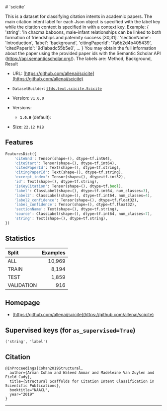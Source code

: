 <div itemscope itemtype="http://schema.org/Dataset">
  <div itemscope itemprop="includedInDataCatalog" itemtype="http://schema.org/DataCatalog">
    <meta itemprop="name" content="TensorFlow Datasets" />
  </div>
  <meta itemprop="name" content="scicite" />
  <meta itemprop="description" content="&#10;This is a dataset for classifying citation intents in academic papers.&#10;The main citation intent label for each Json object is specified with the label&#10;key while the citation context is specified in with a context key. Example:&#10;{&#10; 'string': 'In chacma baboons, male-infant relationships can be linked to both&#10;    formation of friendships and paternity success [30,31].'&#10; 'sectionName': 'Introduction',&#10; 'label': 'background',&#10; 'citingPaperId': '7a6b2d4b405439',&#10; 'citedPaperId': '9d1abadc55b5e0',&#10; ...&#10; }&#10;You may obtain the full information about the paper using the provided paper ids&#10;with the Semantic Scholar API (https://api.semanticscholar.org/).&#10;The labels are:&#10;Method, Background, Result&#10;&#10;&#10;To use this dataset:&#10;&#10;```python&#10;import tensorflow_datasets as tfds&#10;&#10;ds = tfds.load('scicite', split='train')&#10;for ex in ds.take(4):&#10;  print(ex)&#10;```&#10;&#10;See [the guide](https://www.tensorflow.org/datasets/overview) for more&#10;informations on [tensorflow_datasets](https://www.tensorflow.org/datasets).&#10;&#10;" />
  <meta itemprop="url" content="https://www.tensorflow.org/datasets/catalog/scicite" />
  <meta itemprop="sameAs" content="https://github.com/allenai/scicite" />
  <meta itemprop="citation" content="&#10;@InProceedings{Cohan2019Structural,&#10;  author={Arman Cohan and Waleed Ammar and Madeleine Van Zuylen and Field Cady},&#10;  title={Structural Scaffolds for Citation Intent Classification in Scientific Publications},&#10;  booktitle=&quot;NAACL&quot;,&#10;  year=&quot;2019&quot;&#10;}&#10;" />
</div>
# `scicite`

This is a dataset for classifying citation intents in academic papers. The main
citation intent label for each Json object is specified with the label key while
the citation context is specified in with a context key. Example: { 'string':
'In chacma baboons, male-infant relationships can be linked to both formation of
friendships and paternity success [30,31].' 'sectionName': 'Introduction',
'label': 'background', 'citingPaperId': '7a6b2d4b405439', 'citedPaperId':
'9d1abadc55b5e0', ... } You may obtain the full information about the paper
using the provided paper ids with the Semantic Scholar API
(https://api.semanticscholar.org/). The labels are: Method, Background, Result

*   URL:
    [https://github.com/allenai/scicite](https://github.com/allenai/scicite)
*   `DatasetBuilder`:
    [`tfds.text.scicite.Scicite`](https://github.com/tensorflow/datasets/tree/master/tensorflow_datasets/text/scicite.py)
*   Version: `v1.0.0`
*   Versions:

    *   **`1.0.0`** (default):

*   Size: `22.12 MiB`

## Features
```python
FeaturesDict({
    'citeEnd': Tensor(shape=(), dtype=tf.int64),
    'citeStart': Tensor(shape=(), dtype=tf.int64),
    'citedPaperId': Text(shape=(), dtype=tf.string),
    'citingPaperId': Text(shape=(), dtype=tf.string),
    'excerpt_index': Tensor(shape=(), dtype=tf.int32),
    'id': Text(shape=(), dtype=tf.string),
    'isKeyCitation': Tensor(shape=(), dtype=tf.bool),
    'label': ClassLabel(shape=(), dtype=tf.int64, num_classes=3),
    'label2': ClassLabel(shape=(), dtype=tf.int64, num_classes=4),
    'label2_confidence': Tensor(shape=(), dtype=tf.float32),
    'label_confidence': Tensor(shape=(), dtype=tf.float32),
    'sectionName': Text(shape=(), dtype=tf.string),
    'source': ClassLabel(shape=(), dtype=tf.int64, num_classes=7),
    'string': Text(shape=(), dtype=tf.string),
})
```

## Statistics

Split      | Examples
:--------- | -------:
ALL        | 10,969
TRAIN      | 8,194
TEST       | 1,859
VALIDATION | 916

## Homepage

*   [https://github.com/allenai/scicite](https://github.com/allenai/scicite)

## Supervised keys (for `as_supervised=True`)

`('string', 'label')`

## Citation
```
@InProceedings{Cohan2019Structural,
  author={Arman Cohan and Waleed Ammar and Madeleine Van Zuylen and Field Cady},
  title={Structural Scaffolds for Citation Intent Classification in Scientific Publications},
  booktitle="NAACL",
  year="2019"
}
```

--------------------------------------------------------------------------------
